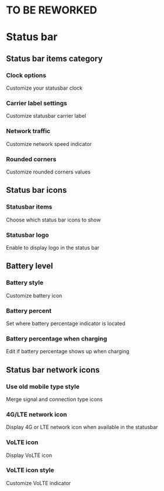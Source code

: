 # TO BE REWORKED

# Status bar

## Status bar items category

### Clock options
Customize your statusbar clock

### Carrier label settings
Customize statusbar carrier label

### Network traffic
Customize network speed indicator

### Rounded corners
Customize rounded corners values


## Status bar icons

### Statusbar items
Choose which status bar icons to show

### Statusbar logo
Enable to display logo in the status bar


## Battery level

### Battery style
Customize battery icon

### Battery percent
Set where battery percentage indicator is located

### Battery percentage when charging
Edit if battery percentage shows up when charging


## Status bar network icons

### Use old mobile type style
Merge signal and connection type icons

### 4G/LTE network icon
Display 4G or LTE network icon when available in the statusbar

### VoLTE icon
Display VoLTE icon

### VoLTE icon style
Customize VoLTE indicator
